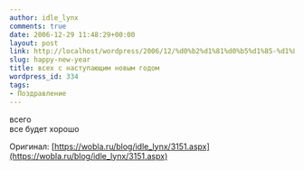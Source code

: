 ```yaml
---
author: idle_lynx
comments: true
date: 2006-12-29 11:48:29+00:00
layout: post
link: http://localhost/wordpress/2006/12/%d0%b2%d1%81%d0%b5%d1%85-%d1%81-%d0%bd%d0%b0%d1%81%d1%82%d1%83%d0%bf%d0%b0%d1%8e%d1%89%d0%b8%d0%bc-%d0%bd%d0%be%d0%b2%d1%8b%d0%bc-%d0%b3%d0%be%d0%b4%d0%be%d0%bc/
slug: happy-new-year
title: всех с наступающим новым годом
wordpress_id: 334
tags:
- Поздравление
---
```


всего  
все будет хорошо

Оригинал: [https://wobla.ru/blog/idle_lynx/3151.aspx](https://wobla.ru/blog/idle_lynx/3151.aspx)
